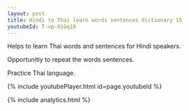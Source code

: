 ```yaml
---
layout: post
title: Hindi to Thai learn words sentences dictionary 15 
youtubeId: T-vp-XiGq10
---
```

 
 
Helps to learn Thai words and sentences for Hindi speakers.

Opportunitiy to repeat the words sentences. 

Practice Thai language. 
 
{% include youtubePlayer.html id=page.youtubeId %}
 
 
{% include analytics.html %}